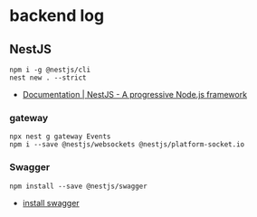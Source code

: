 # backend log

## NestJS

```shell
npm i -g @nestjs/cli
nest new . --strict
```

- [Documentation | NestJS - A progressive Node.js framework](https://docs.nestjs.com/)

### gateway

```shell
npx nest g gateway Events
npm i --save @nestjs/websockets @nestjs/platform-socket.io
```

### Swagger

```shell
npm install --save @nestjs/swagger
```
- [install swagger](https://docs.nestjs.com/openapi/introduction)